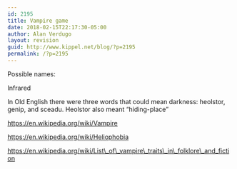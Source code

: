 ```yaml
---
id: 2195
title: Vampire game
date: 2018-02-15T22:17:30-05:00
author: Alan Verdugo
layout: revision
guid: http://www.kippel.net/blog/?p=2195
permalink: /?p=2195
---
```

Possible names:

Infrared

In Old English there were three words that could mean darkness: heolstor, genip, and sceadu. Heolstor also meant &#8220;hiding-place&#8221;

https://en.wikipedia.org/wiki/Vampire

https://en.wikipedia.org/wiki/Heliophobia

https://en.wikipedia.org/wiki/List\_of\_vampire\_traits\_in\_folklore\_and_fiction

&nbsp;